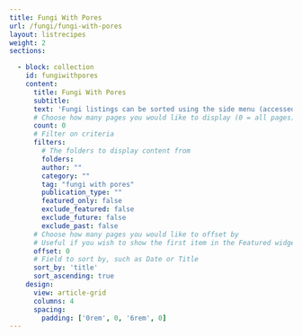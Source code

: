 ```yaml
---
title: Fungi With Pores
url: /fungi/fungi-with-pores
layout: listrecipes
weight: 2
sections:

  - block: collection
    id: fungiwithpores
    content:
      title: Fungi With Pores
      subtitle:
      text: 'Fungi listings can be sorted using the side menu (accessed through the hamburger icon on mobiles). Each one is handily broken down into "Fungi with gills", "Fungi with pores", "Other Fungi".'
      # Choose how many pages you would like to display (0 = all pages)
      count: 0
      # Filter on criteria
      filters:
        # The folders to display content from
        folders:
        author: ""
        category: ""
        tag: "fungi with pores"
        publication_type: ""
        featured_only: false
        exclude_featured: false
        exclude_future: false
        exclude_past: false
      # Choose how many pages you would like to offset by
      # Useful if you wish to show the first item in the Featured widget
      offset: 0
      # Field to sort by, such as Date or Title
      sort_by: 'title'
      sort_ascending: true
    design:
      view: article-grid
      columns: 4
      spacing:
        padding: ['0rem', 0, '6rem', 0]
---
```

